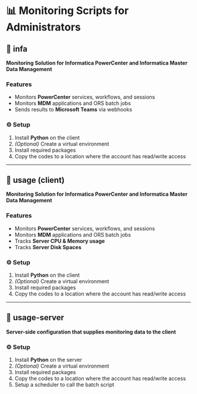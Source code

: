 # 📊 Monitoring Scripts for Administrators

## 🔹 infa
**Monitoring Solution for Informatica PowerCenter and Informatica Master Data Management**

### Features
- Monitors **PowerCenter** services, workflows, and sessions  
- Monitors **MDM** applications and ORS batch jobs  
- Sends results to **Microsoft Teams** via webhooks  

### ⚙️ Setup
1. Install **Python** on the client  
2. *(Optional)* Create a virtual environment  
3. Install required packages  
4. Copy the codes to a location where the account has read/write access  

---

## 🔹 usage (client)
**Monitoring Solution for Informatica PowerCenter and Informatica Master Data Management**

### Features
- Monitors **PowerCenter** services, workflows, and sessions  
- Monitors **MDM** applications and ORS batch jobs  
- Tracks **Server CPU & Memory usage**  
- Tracks **Server Disk Spaces**  

### ⚙️ Setup
1. Install **Python** on the client  
2. *(Optional)* Create a virtual environment  
3. Install required packages  
4. Copy the codes to a location where the account has read/write access  

---

## 🔹 usage-server
**Server-side configuration that supplies monitoring data to the client**

### ⚙️ Setup
1. Install **Python** on the server  
2. *(Optional)* Create a virtual environment  
3. Install required packages  
4. Copy the codes to a location where the account has read/write access  
5. Setup a scheduler to call the batch script  

